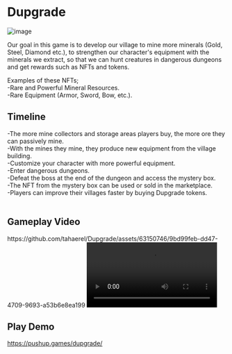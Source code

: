 # Dupgrade

![image](https://github.com/tahaerel/Dupgrade/assets/63150746/4580b7af-8315-401c-8452-38a90b9c30c0)

Our goal in this game is to develop our village to mine more minerals (Gold, Steel, Diamond etc.), to strengthen our character's equipment with the minerals we extract, so that we can hunt creatures in dangerous dungeons and get rewards such as NFTs and tokens. <br>

Examples of these NFTs;
<br>
-Rare and Powerful Mineral Resources.<br>
-Rare Equipment (Armor, Sword, Bow, etc.).

<h2>Timeline</h2>
-The more mine collectors and storage areas players buy, the more ore they can passively mine.<br>
-With the mines they mine, they produce new equipment from the village building. <br>
-Customize your character with more powerful equipment.<br>
-Enter dangerous dungeons.<br>
-Defeat the boss at the end of the dungeon and access the mystery box.<br>
-The NFT from the mystery box can be used or sold in the marketplace.<br>
-Players can improve their villages faster by buying Dupgrade tokens.<br>
<br>
<h2>Gameplay Video</h2>
https://github.com/tahaerel/Dupgrade/assets/63150746/9bd99feb-dd47-4709-9693-a53b6e8ea199 
<video >
<source src="https://github.com/tahaerel/Dupgrade/assets/63150746/9bd99feb-dd47-4709-9693-a53b6e8ea199" type="video/mp4">
</video>
<h2> Play Demo </h2>

https://pushup.games/dupgrade/
